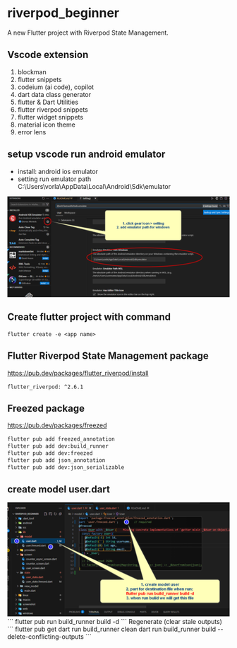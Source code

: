 # riverpod_beginner
A new Flutter project with Riverpod State Management.

## Vscode extension
1. blockman
2. flutter snippets
3. codeium (ai code), copilot
4. dart data class generator
5. flutter & Dart Utilities
6. flutter riverpod snippets
7. flutter widget snippets
8. material icon theme
9. error lens

## setup vscode run android emulator
- install: android ios emulator
- setting run emulator path
C:\Users\vorla\AppData\Local\Android\Sdk\emulator
<img src="screenshot/vscode_emulator.png"/>
<!-- installation -->

## Create flutter project with command

```
flutter create -e <app name>
```
## Flutter Riverpod State Management package
https://pub.dev/packages/flutter_riverpod/install

```
flutter_riverpod: ^2.6.1
```
<!-- Flutter freezed Package -->
## Freezed package
https://pub.dev/packages/freezed

```
flutter pub add freezed_annotation
flutter pub add dev:build_runner
flutter pub add dev:freezed
flutter pub add json_annotation
flutter pub add dev:json_serializable
```
## create model user.dart
<img src="screenshot/freeze_custom_state.png"/>
```
flutter pub run build_runner build -d
```
Regenerate (clear stale outputs)
```
flutter pub get
dart run build_runner clean
dart run build_runner build --delete-conflicting-outputs
```